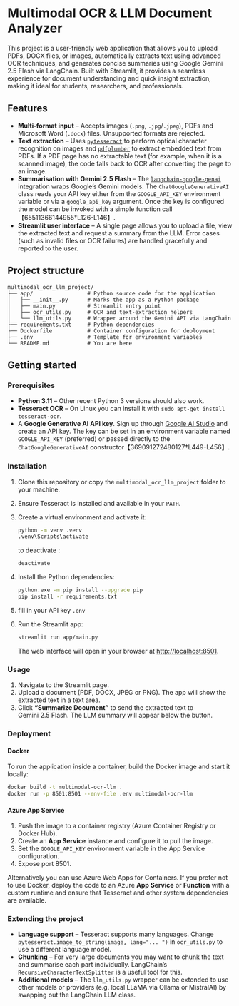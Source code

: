 # Multimodal OCR & LLM Document Analyzer

This project is a user-friendly web application that allows you to upload PDFs, DOCX files, or images, automatically extracts text using advanced OCR techniques, and generates concise summaries using Google Gemini 2.5 Flash via LangChain. Built with Streamlit, it provides a seamless experience for document understanding and quick insight extraction, making it ideal for students, researchers, and professionals.
## Features

* **Multi‑format input** – Accepts images (`.png`, `.jpg`/`.jpeg`), PDFs and
  Microsoft Word (`.docx`) files.  Unsupported formats are rejected.
* **Text extraction** – Uses [`pytesseract`](https://pypi.org/project/pytesseract/)
  to perform optical character recognition on images and
  [`pdfplumber`](https://pypi.org/project/pdfplumber/) to extract embedded text from
  PDFs.  If a PDF page has no extractable text (for example, when it is a
  scanned image), the code falls back to OCR after converting the page to an
  image.
* **Summarisation with Gemini 2.5 Flash** – The
  [`langchain-google-genai`](https://python.langchain.com/api_reference/google_genai/)
  integration wraps Google’s Gemini models.  The
  `ChatGoogleGenerativeAI` class reads your API key either from the
  `GOOGLE_API_KEY` environment variable or via a `google_api_key` argument.
  Once the key is configured the model can be invoked with a simple
  function call【65511366144955†L126-L146】.
* **Streamlit user interface** – A single page allows you to upload a file,
  view the extracted text and request a summary from the LLM.  Error cases
  (such as invalid files or OCR failures) are handled gracefully and reported
  to the user.

## Project structure

```
multimodal_ocr_llm_project/
├── app/                 # Python source code for the application
│   ├── __init__.py      # Marks the app as a Python package
│   ├── main.py          # Streamlit entry point
│   ├── ocr_utils.py     # OCR and text‑extraction helpers
│   └── llm_utils.py     # Wrapper around the Gemini API via LangChain
├── requirements.txt     # Python dependencies
├── Dockerfile           # Container configuration for deployment
├── .env                 # Template for environment variables
└── README.md            # You are here
```

## Getting started

### Prerequisites

* **Python 3.11** – Other recent Python 3 versions should also work.
* **Tesseract OCR** – On Linux you can install it with `sudo apt-get install tesseract-ocr`.
* A **Google Generative AI API key**.  Sign up through [Google AI Studio](https://makersuite.google.com/) and create
  an API key.  The key can be set in an environment variable named
  `GOOGLE_API_KEY` (preferred) or passed directly to the
  `ChatGoogleGenerativeAI` constructor【369091272480127†L449-L456】.

### Installation

1. Clone this repository or copy the `multimodal_ocr_llm_project` folder to your
   machine.
2. Ensure Tesseract is installed and available in your `PATH`.
3. Create a virtual environment and activate it:

   ```bash
   python -m venv .venv
   .venv\Scripts\activate
   ```
   to deactivate :
   ```bash
   deactivate
   ```

4. Install the Python dependencies:

   ```bash
   python.exe -m pip install --upgrade pip
   pip install -r requirements.txt
   ```

5. fill in your API key `.env` 

6. Run the Streamlit app:

   ```bash
   streamlit run app/main.py
   ```

   The web interface will open in your browser at <http://localhost:8501>.

### Usage

1. Navigate to the Streamlit page.
2. Upload a document (PDF, DOCX, JPEG or PNG).  The app will show the
   extracted text in a text area.
3. Click **“Summarize Document”** to send the extracted text to Gemini 2.5 Flash.
   The LLM summary will appear below the button.

### Deployment

#### Docker

To run the application inside a container, build the Docker image and start it
locally:

```bash
docker build -t multimodal-ocr-llm .
docker run -p 8501:8501 --env-file .env multimodal-ocr-llm
```

#### Azure App Service

1. Push the image to a container registry (Azure Container Registry or
   Docker Hub).
2. Create an **App Service** instance and configure it to pull the image.
3. Set the `GOOGLE_API_KEY` environment variable in the App Service
   configuration.
4. Expose port 8501.

Alternatively you can use Azure Web Apps for Containers.  If you prefer not
to use Docker, deploy the code to an Azure **App Service** or **Function** with
a custom runtime and ensure that Tesseract and other system dependencies are
available.

### Extending the project

* **Language support** – Tesseract supports many languages.  Change
  `pytesseract.image_to_string(image, lang="... ")` in `ocr_utils.py` to use a
  different language model.
* **Chunking** – For very large documents you may want to chunk the text and
  summarise each part individually.  LangChain’s `RecursiveCharacterTextSplitter`
  is a useful tool for this.
* **Additional models** – The `llm_utils.py` wrapper can be extended to use
  other models or providers (e.g. local LLaMA via Ollama or MistralAI) by
  swapping out the LangChain LLM class.
